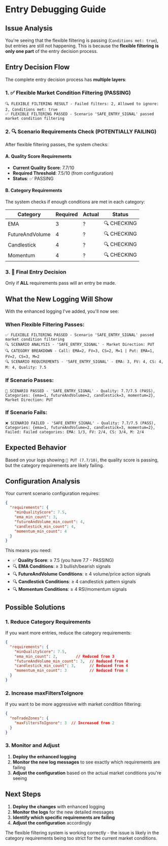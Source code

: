 # Entry Debugging Guide

## Issue Analysis

You're seeing that the flexible filtering is passing (`Conditions met: true`), but entries are still not happening. This is because the **flexible filtering is only one part** of the entry decision process.

## Entry Decision Flow

The complete entry decision process has **multiple layers**:

### 1. ✅ Flexible Market Condition Filtering (PASSING)
```
🔍 FLEXIBLE FILTERING RESULT - Failed filters: 2, Allowed to ignore: 2, Conditions met: true
✅ FLEXIBLE FILTERING PASSED - Scenario 'SAFE_ENTRY_SIGNAL' passed market condition filtering
```

### 2. 🔍 Scenario Requirements Check (POTENTIALLY FAILING)
After flexible filtering passes, the system checks:

#### A. Quality Score Requirements
- **Current Quality Score**: 7.7/10
- **Required Threshold**: 7.5/10 (from configuration)
- **Status**: ✅ PASSING

#### B. Category Requirements
The system checks if enough conditions are met in each category:

| Category | Required | Actual | Status |
|----------|----------|--------|--------|
| EMA | 3 | ? | 🔍 CHECKING |
| FutureAndVolume | 4 | ? | 🔍 CHECKING |
| Candlestick | 4 | ? | 🔍 CHECKING |
| Momentum | 4 | ? | 🔍 CHECKING |

### 3. 🎯 Final Entry Decision
Only if **ALL** requirements pass will an entry be made.

## What the New Logging Will Show

With the enhanced logging I've added, you'll now see:

### When Flexible Filtering Passes:
```
✅ FLEXIBLE FILTERING PASSED - Scenario 'SAFE_ENTRY_SIGNAL' passed market condition filtering
🔍 SCENARIO ANALYSIS - 'SAFE_ENTRY_SIGNAL' - Market Direction: PUT
🔍 CATEGORY BREAKDOWN - Call: EMA=2, FV=3, CS=2, M=1 | Put: EMA=1, FV=2, CS=3, M=2
🔍 SCENARIO REQUIREMENTS - 'SAFE_ENTRY_SIGNAL' - EMA: 3, FV: 4, CS: 4, M: 4, Quality: 7.5
```

### If Scenario Passes:
```
🎯 SCENARIO PASSED - 'SAFE_ENTRY_SIGNAL' - Quality: 7.7/7.5 (PASS), Categories: {ema=1, futureAndVolume=2, candlestick=3, momentum=2}, Market Direction: PUT
```

### If Scenario Fails:
```
❌ SCENARIO FAILED - 'SAFE_ENTRY_SIGNAL' - Quality: 7.7/7.5 (PASS), Categories: {ema=1, futureAndVolume=2, candlestick=3, momentum=2}, Failed: Failed categories: EMA: 1/3, FV: 2/4, CS: 3/4, M: 2/4
```

## Expected Behavior

Based on your logs showing `🎯 PUT (7.7/10)`, the quality score is passing, but the category requirements are likely failing.

## Configuration Analysis

Your current scenario configuration requires:
```json
{
  "requirements": {
    "minQualityScore": 7.5,
    "ema_min_count": 3,
    "futureAndVolume_min_count": 4,
    "candlestick_min_count": 4,
    "momentum_min_count": 4
  }
}
```

This means you need:
- ✅ **Quality Score**: ≥ 7.5 (you have 7.7 - PASSING)
- 🔍 **EMA Conditions**: ≥ 3 bullish/bearish signals
- 🔍 **FutureAndVolume Conditions**: ≥ 4 volume/price action signals  
- 🔍 **Candlestick Conditions**: ≥ 4 candlestick pattern signals
- 🔍 **Momentum Conditions**: ≥ 4 RSI/momentum signals

## Possible Solutions

### 1. Reduce Category Requirements
If you want more entries, reduce the category requirements:

```json
{
  "requirements": {
    "minQualityScore": 7.5,
    "ema_min_count": 2,        // Reduced from 3
    "futureAndVolume_min_count": 3,  // Reduced from 4
    "candlestick_min_count": 3,      // Reduced from 4
    "momentum_min_count": 3          // Reduced from 4
  }
}
```

### 2. Increase maxFiltersToIgnore
If you want to be more aggressive with market condition filtering:

```json
{
  "noTradeZones": {
    "maxFiltersToIgnore": 3  // Increased from 2
  }
}
```

### 3. Monitor and Adjust
1. **Deploy the enhanced logging**
2. **Monitor the new log messages** to see exactly which requirements are failing
3. **Adjust the configuration** based on the actual market conditions you're seeing

## Next Steps

1. **Deploy the changes** with enhanced logging
2. **Monitor the logs** for the new detailed messages
3. **Identify which specific requirements are failing**
4. **Adjust the configuration** accordingly

The flexible filtering system is working correctly - the issue is likely in the category requirements being too strict for the current market conditions.
